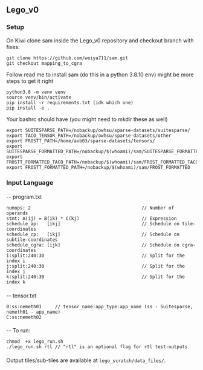 ## Lego_v0 

### Setup

On Kiwi clone sam inside the Lego_v0 repository and checkout branch with fixes: 

```
git clone https://github.com/weiya711/sam.git
git checkout mapping_to_cgra
```

Follow read me to install sam (do this in a python 3.8.10 env) might be more steps to get it right

```
python3.8 -m venv venv
source venv/bin/activate
pip install -r requirements.txt (idk which one)
pip install -e .
```

Your bashrc should have (you might need to mkdir these as well)

```
export SUITESPARSE_PATH=/nobackup/owhsu/sparse-datasets/suitesparse/
export TACO_TENSOR_PATH=/nobackup/owhsu/sparse-datasets/other
export FROSTT_PATH=/home/avb03/sparse-datasets/tensors/
export SUITESPARSE_FORMATTED_PATH=/nobackup/$(whoami)/sam/SUITESPARSE_FORMATTED
export FROSTT_FORMATTED_TACO_PATH=/nobackup/$(whoami)/sam/FROST_FORMATTED_TACO
export FROSTT_FORMATTED_PATH=/nobackup/$(whoami)/sam/FROST_FORMATTED
```
### Input Language 

#### 
-- program.txt
```
numops: 2                                         // Number of operands
stmt: A(ij) = B(ik) * C(kj)                       // Expression
schedule_ap:   [ikj]                              // Schedule on tile-coordinates
schedule_cp:   [ikj]                              // Schedule on subtile-coordinates
schedule_cgra: [ijk]                              // Schedule on cgra-coordinates
i:split:240:30                                    // Split for the index i
j:split:240:30                                    // Split for the index j
k:split:240:30                                    // Split for the index k
```
####
-- tensor.txt 
```
B:ss:nemeth01     // tensor_name:app_type:app_name (ss - Suitesparse, nemeth01 - app_name)
C:ss:nemeth02
```
####
-- To run: 
```
chmod  +x lego_run.sh
./lego_run.sh rtl // "rtl" is an optional flag for rtl test-outputs
```

####
Output tiles/sub-tiles are available at ```lego_scratch/data_files/```. 
